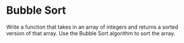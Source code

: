 # Bubble Sort
Write a function that takes in an array of integers and returns a sorted version of that array. Use the Bubble Sort
algorithm to sort the array. 